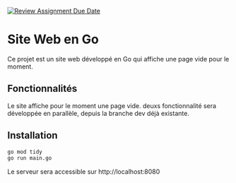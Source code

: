 [![Review Assignment Due Date](https://classroom.github.com/assets/deadline-readme-button-22041afd0340ce965d47ae6ef1cefeee28c7c493a6346c4f15d667ab976d596c.svg)](https://classroom.github.com/a/Bwmh1Xrb)
# Site Web en Go

Ce projet est un site web développé en Go qui affiche une page vide pour le moment. 

## Fonctionnalités

Le site affiche pour le moment une page vide. deuxs fonctionnalité sera développée en parallèle, depuis la branche dev déjà existante.

## Installation

```bash   
go mod tidy
go run main.go   
```

Le serveur sera accessible sur http://localhost:8080

